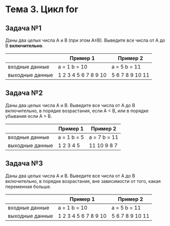 # Тема 3. Цикл for
## Задача №1
Даны два целых числа A и B (при этом A≤B). Выведите все числа от A до B **включительно**.


|                     | Пример 1| Пример 2
|---------------------|------------------| ---
|входные данные       | a = 1 b = 10 | a = 5 b = 11
|выходные данные      |1 2 3 4 5 6 7 8 9 10 | 5 6 7 8 9 10 11


## Задача №2
Даны два целых числа A и В. Выведите все числа от A до B включительно, в порядке возрастания, если A < B, или в порядке убывания если A > B.


|                     | Пример 1| Пример 2
|---------------------|------------------| ---
|входные данные       | a = 1 b = 5 | a = 7 b = 11
|выходные данные      |1 2 3 4 5  | 11 10 9 8 7



## Задача №3
Даны два целых числа A и В. Выведите все числа от A до B включительно, в порядке возрастания, вне зависимости от того, какая переменная больше.


|                     | Пример 1| Пример 2  
|---------------------|------------------| --- |
|входные данные       | a = 1 b = 10 | a = 5 b = 11 |
|выходные данные      |1 2 3 4 5 6 7 8 9 10 | 5 6 7 8 9 10 11 |